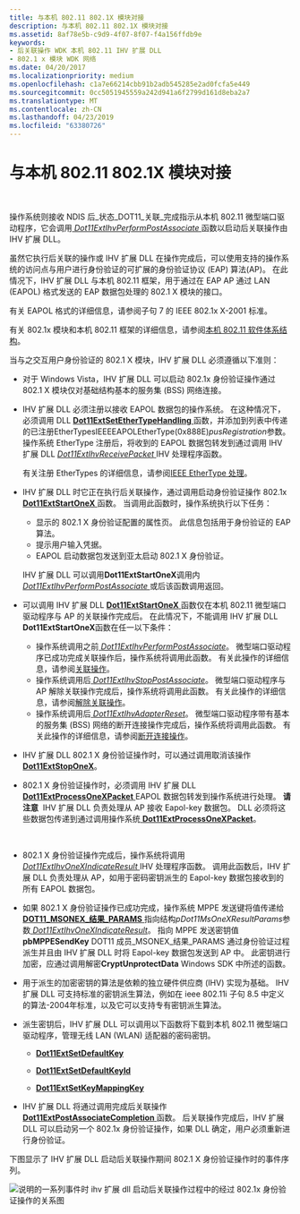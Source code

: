 ```yaml
---
title: 与本机 802.11 802.1X 模块对接
description: 与本机 802.11 802.1X 模块对接
ms.assetid: 8af78e5b-c9d9-4f07-8f07-f4a156ffdb9e
keywords:
- 后关联操作 WDK 本机 802.11 IHV 扩展 DLL
- 802.1 x 模块 WDK 网络
ms.date: 04/20/2017
ms.localizationpriority: medium
ms.openlocfilehash: c1a7e66214cbb91b2adb545285e2ad0fcfa5e449
ms.sourcegitcommit: 0cc5051945559a242d941a6f2799d161d8eba2a7
ms.translationtype: MT
ms.contentlocale: zh-CN
ms.lasthandoff: 04/23/2019
ms.locfileid: "63380726"
---
```

# <a name="interface-to-the-native-80211-8021x-module"></a>与本机 802.11 802.1X 模块对接




 

操作系统则接收 NDIS 后\_状态\_DOT11\_关联\_完成指示从本机 802.11 微型端口驱动程序，它会调用[ *Dot11ExtIhvPerformPostAssociate* ](https://msdn.microsoft.com/library/windows/hardware/ff547492)函数以启动后关联操作由 IHV 扩展 DLL。

虽然它执行后关联的操作或 IHV 扩展 DLL 在操作完成后，可以使用支持的操作系统的访问点与用户进行身份验证的可扩展的身份验证协议 (EAP) 算法(AP)。 在此情况下，IHV 扩展 DLL 与本机 802.11 框架，用于通过在 EAP AP 通过 LAN (EAPOL) 格式发送的 EAP 数据包处理的 802.1 X 模块的接口。

有关 EAPOL 格式的详细信息，请参阅子句 7 的 IEEE 802.1x X-2001 标准。

有关 802.1x 模块和本机 802.11 框架的详细信息，请参阅[本机 802.11 软件体系结构](native-802-11-software-architecture.md)。

当与之交互用户身份验证的 802.1 X 模块，IHV 扩展 DLL 必须遵循以下准则：

-   对于 Windows Vista，IHV 扩展 DLL 可以启动 802.1x 身份验证操作通过 802.1 X 模块仅对基础结构基本的服务集 (BSS) 网络连接。

-   IHV 扩展 DLL 必须注册以接收 EAPOL 数据包的操作系统。 在这种情况下，必须调用 DLL [ **Dot11ExtSetEtherTypeHandling** ](https://msdn.microsoft.com/library/windows/hardware/ff547587)函数，并添加到列表中传递的已注册EtherTypesIEEEEAPOLEtherType(0x888E)*pusRegistration*参数。 操作系统 EtherType 注册后，将收到的 EAPOL 数据包转发到通过调用 IHV 扩展 DLL [ *Dot11ExtIhvReceivePacket* ](https://msdn.microsoft.com/library/windows/hardware/ff547513) IHV 处理程序函数。

    有关注册 EtherTypes 的详细信息，请参阅[IEEE EtherType 处理](ieee-ethertype-handling.md)。

-   IHV 扩展 DLL 时它正在执行后关联操作，通过调用启动身份验证操作 802.1x [ **Dot11ExtStartOneX** ](https://msdn.microsoft.com/library/windows/hardware/ff547610)函数。 当调用此函数时，操作系统执行以下任务：

    -   显示的 802.1 X 身份验证配置的属性页。 此信息包括用于身份验证的 EAP 算法。
    -   提示用户输入凭据。
    -   EAPOL 启动数据包发送到亚太启动 802.1 X 身份验证。

    IHV 扩展 DLL 可以调用**Dot11ExtStartOneX**调用内[ *Dot11ExtIhvPerformPostAssociate* ](https://msdn.microsoft.com/library/windows/hardware/ff547492)或后该函数调用返回。

-   可以调用 IHV 扩展 DLL [ **Dot11ExtStartOneX** ](https://msdn.microsoft.com/library/windows/hardware/ff547610)函数仅在本机 802.11 微型端口驱动程序与 AP 的关联操作完成后。 在此情况下，不能调用 IHV 扩展 DLL **Dot11ExtStartOneX**函数在任一以下条件：
    -   操作系统调用之前[ *Dot11ExtIhvPerformPostAssociate*](https://msdn.microsoft.com/library/windows/hardware/ff547492)。 微型端口驱动程序已成功完成关联操作后，操作系统将调用此函数。 有关此操作的详细信息，请参阅[关联操作](association-operations.md)。
    -   操作系统调用后[ *Dot11ExtIhvStopPostAssociate*](https://msdn.microsoft.com/library/windows/hardware/ff547521)。 微型端口驱动程序与 AP 解除关联操作完成后，操作系统将调用此函数。 有关此操作的详细信息，请参阅[解除关联操作](disassociation-operations.md)。
    -   操作系统调用后[ *Dot11ExtIhvAdapterReset*](https://msdn.microsoft.com/library/windows/hardware/ff547434)。 微型端口驱动程序带有基本的服务集 (BSS) 网络的断开连接操作完成后，操作系统将调用此函数。 有关此操作的详细信息，请参阅[断开连接操作](disconnection-operations.md)。
-   IHV 扩展 DLL 802.1 X 身份验证操作时，可以通过调用取消该操作[ **Dot11ExtStopOneX**](https://msdn.microsoft.com/library/windows/hardware/ff547614)。

-   802.1 X 身份验证操作时，必须调用 IHV 扩展 DLL [ **Dot11ExtProcessOneXPacket** ](https://msdn.microsoft.com/library/windows/hardware/ff547541) EAPOL 数据包转发到操作系统进行处理。
    **请注意**  IHV 扩展 DLL 负责处理从 AP 接收 Eapol-key 数据包。 DLL 必须将这些数据包传递到通过调用操作系统[ **Dot11ExtProcessOneXPacket**](https://msdn.microsoft.com/library/windows/hardware/ff547541)。

     

-   802.1 X 身份验证操作完成后，操作系统将调用[ *Dot11ExtIhvOneXIndicateResult* ](https://msdn.microsoft.com/library/windows/hardware/ff547482) IHV 处理程序函数。 调用此函数后，IHV 扩展 DLL 负责处理从 AP，如用于密码密钥派生的 Eapol-key 数据包接收到的所有 EAPOL 数据包。

-   如果 802.1 X 身份验证操作已成功完成，操作系统 MPPE 发送键将值传递给[ **DOT11\_MSONEX\_结果\_PARAMS** ](https://msdn.microsoft.com/library/windows/hardware/ff548698)指向结构*pDot11MsOneXResultParams*参数[ *Dot11ExtIhvOneXIndicateResult*](https://msdn.microsoft.com/library/windows/hardware/ff547482)。 指向 MPPE 发送密钥值**pbMPPESendKey** DOT11 成员\_MSONEX\_结果\_PARAMS 通过身份验证过程派生并且由 IHV 扩展 DLL 时将 Eapol-key 数据包发送到 AP 中。 此密钥进行加密，应通过调用解密**CryptUnprotectData** Windows SDK 中所述的函数。

-   用于派生的加密密钥的算法是依赖的独立硬件供应商 (IHV) 实现为基础。 IHV 扩展 DLL 可支持标准的密钥派生算法，例如在 ieee 802.11i 子句 8.5 中定义的算法-2004年标准，以及它可以支持专有密钥派生算法。

-   派生密钥后，IHV 扩展 DLL 可以调用以下函数将下载到本机 802.11 微型端口驱动程序，管理无线 LAN (WLAN) 适配器的密码密钥。

    -   [**Dot11ExtSetDefaultKey**](https://msdn.microsoft.com/library/windows/hardware/ff547578)

    -   [**Dot11ExtSetDefaultKeyId**](https://msdn.microsoft.com/library/windows/hardware/ff547584)

    -   [**Dot11ExtSetKeyMappingKey**](https://msdn.microsoft.com/library/windows/hardware/ff547597)

-   IHV 扩展 DLL 将通过调用完成后关联操作[ **Dot11ExtPostAssociateCompletion** ](https://msdn.microsoft.com/library/windows/hardware/ff547530)函数。 后关联操作完成后，IHV 扩展 DLL 可以启动另一个 802.1x 身份验证操作，如果 DLL 确定，用户必须重新进行身份验证。

下图显示了 IHV 扩展 DLL 启动后关联操作期间 802.1 X 身份验证操作时的事件序列。

![说明的一系列事件时 ihv 扩展 dll 启动后关联操作过程中的经过 802.1x 身份验证操作的关系图](images/ihv-ext-802.1x.png)

 

 





